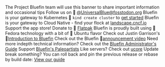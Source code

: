 The Project Bluefin team will use this banner to share important information and occasional tips
Follow us on 󰫑 [@UniversalBlue@fosstodon.org](https://fosstodon.org/@UniversalBlue)
Bluefin is your gateway to Kubernetes 󱃾 `kind create cluster` to [get started](https://kind.sigs.k8s.io/)
Bluefin is your gateway to Cloud Native - find your flock at [landscape.cncf.io](https://l.cncf.io)
Support the app store! Donate to  [Flatpak](https://opencollective.com/flatpak)
Bluefin is proudly built using 󰣛 Fedora technology with a bit of  Ubuntu flavor
Check out Justin Garrison's 󰗃[Introduction to Bluefin](https://www.youtube.com/watch?v=Nz-yyDwTfRM)
Check out the Bluefin 󰗃[announcement video](https://www.youtube.com/watch?v=YFXufAVdrw4)
Need more indepth technical information? Check out the [Bluefin Administrator's Guide](https://universal-blue.discourse.group/docs?topic=40)
Support [Bluefin's Paleoartists](https://universal-blue.discourse.group/docs?topic=299)
Like servers? Check out [ucore](https://github.com/ublue-os/ucore)
Update break something? You can roll back and pin the previous release or rebase by build date: [View our guide](https://universal-blue.discourse.group/docs?topic=513)
